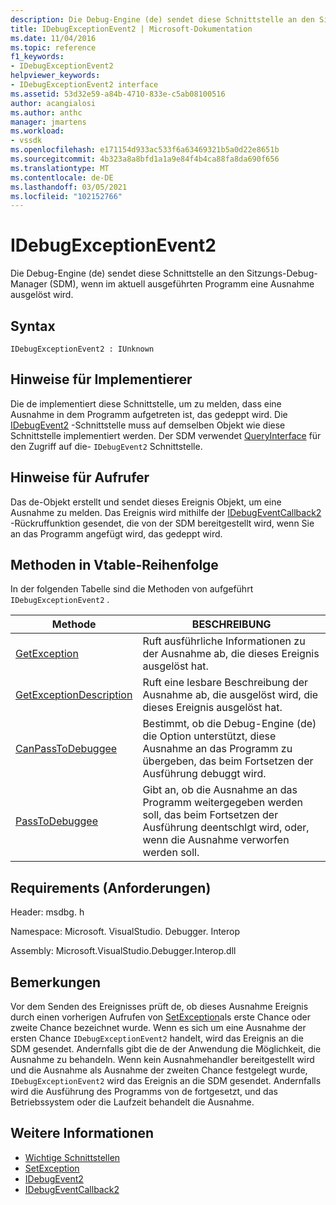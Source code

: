 ```yaml
---
description: Die Debug-Engine (de) sendet diese Schnittstelle an den Sitzungs-Debug-Manager (SDM), wenn im aktuell ausgeführten Programm eine Ausnahme ausgelöst wird.
title: IDebugExceptionEvent2 | Microsoft-Dokumentation
ms.date: 11/04/2016
ms.topic: reference
f1_keywords:
- IDebugExceptionEvent2
helpviewer_keywords:
- IDebugExceptionEvent2 interface
ms.assetid: 53d32e59-a84b-4710-833e-c5ab08100516
author: acangialosi
ms.author: anthc
manager: jmartens
ms.workload:
- vssdk
ms.openlocfilehash: e171154d933ac533f6a63469321b5a0d22e8651b
ms.sourcegitcommit: 4b323a8a8bfd1a1a9e84f4b4ca88fa8da690f656
ms.translationtype: MT
ms.contentlocale: de-DE
ms.lasthandoff: 03/05/2021
ms.locfileid: "102152766"
---
```

# <a name="idebugexceptionevent2"></a>IDebugExceptionEvent2
Die Debug-Engine (de) sendet diese Schnittstelle an den Sitzungs-Debug-Manager (SDM), wenn im aktuell ausgeführten Programm eine Ausnahme ausgelöst wird.

## <a name="syntax"></a>Syntax

```
IDebugExceptionEvent2 : IUnknown
```

## <a name="notes-for-implementers"></a>Hinweise für Implementierer
 Die de implementiert diese Schnittstelle, um zu melden, dass eine Ausnahme in dem Programm aufgetreten ist, das gedeppt wird. Die [IDebugEvent2](../../../extensibility/debugger/reference/idebugevent2.md) -Schnittstelle muss auf demselben Objekt wie diese Schnittstelle implementiert werden. Der SDM verwendet [QueryInterface](/cpp/atl/queryinterface) für den Zugriff auf die- `IDebugEvent2` Schnittstelle.

## <a name="notes-for-callers"></a>Hinweise für Aufrufer
 Das de-Objekt erstellt und sendet dieses Ereignis Objekt, um eine Ausnahme zu melden. Das Ereignis wird mithilfe der [IDebugEventCallback2](../../../extensibility/debugger/reference/idebugeventcallback2.md) -Rückruffunktion gesendet, die von der SDM bereitgestellt wird, wenn Sie an das Programm angefügt wird, das gedeppt wird.

## <a name="methods-in-vtable-order"></a>Methoden in Vtable-Reihenfolge
 In der folgenden Tabelle sind die Methoden von aufgeführt `IDebugExceptionEvent2` .

|Methode|BESCHREIBUNG|
|------------|-----------------|
|[GetException](../../../extensibility/debugger/reference/idebugexceptionevent2-getexception.md)|Ruft ausführliche Informationen zu der Ausnahme ab, die dieses Ereignis ausgelöst hat.|
|[GetExceptionDescription](../../../extensibility/debugger/reference/idebugexceptionevent2-getexceptiondescription.md)|Ruft eine lesbare Beschreibung der Ausnahme ab, die ausgelöst wird, die dieses Ereignis ausgelöst hat.|
|[CanPassToDebuggee](../../../extensibility/debugger/reference/idebugexceptionevent2-canpasstodebuggee.md)|Bestimmt, ob die Debug-Engine (de) die Option unterstützt, diese Ausnahme an das Programm zu übergeben, das beim Fortsetzen der Ausführung debuggt wird.|
|[PassToDebuggee](../../../extensibility/debugger/reference/idebugexceptionevent2-passtodebuggee.md)|Gibt an, ob die Ausnahme an das Programm weitergegeben werden soll, das beim Fortsetzen der Ausführung deentschlgt wird, oder, wenn die Ausnahme verworfen werden soll.|

## <a name="requirements"></a>Requirements (Anforderungen)
 Header: msdbg. h

 Namespace: Microsoft. VisualStudio. Debugger. Interop

 Assembly: Microsoft.VisualStudio.Debugger.Interop.dll

## <a name="remarks"></a>Bemerkungen
 Vor dem Senden des Ereignisses prüft de, ob dieses Ausnahme Ereignis durch einen vorherigen Aufrufen von [SetException](../../../extensibility/debugger/reference/idebugengine2-setexception.md)als erste Chance oder zweite Chance bezeichnet wurde. Wenn es sich um eine Ausnahme der ersten Chance `IDebugExceptionEvent2` handelt, wird das Ereignis an die SDM gesendet. Andernfalls gibt die de der Anwendung die Möglichkeit, die Ausnahme zu behandeln. Wenn kein Ausnahmehandler bereitgestellt wird und die Ausnahme als Ausnahme der zweiten Chance festgelegt wurde, `IDebugExceptionEvent2` wird das Ereignis an die SDM gesendet. Andernfalls wird die Ausführung des Programms von de fortgesetzt, und das Betriebssystem oder die Laufzeit behandelt die Ausnahme.

## <a name="see-also"></a>Weitere Informationen
- [Wichtige Schnittstellen](../../../extensibility/debugger/reference/core-interfaces.md)
- [SetException](../../../extensibility/debugger/reference/idebugengine2-setexception.md)
- [IDebugEvent2](../../../extensibility/debugger/reference/idebugevent2.md)
- [IDebugEventCallback2](../../../extensibility/debugger/reference/idebugeventcallback2.md)
